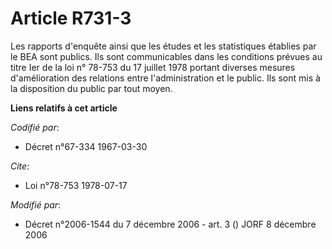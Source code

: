 # Article R731-3

Les rapports d'enquête ainsi que les études et les statistiques établies par le BEA sont publics. Ils sont communicables dans
les conditions prévues au titre Ier de la loi n° 78-753 du 17 juillet 1978 portant diverses mesures d'amélioration des
relations entre l'administration et le public. Ils sont mis à la disposition du public par tout moyen.

**Liens relatifs à cet article**

_Codifié par_:

  - Décret n°67-334 1967-03-30

_Cite_:

  - Loi n°78-753 1978-07-17

_Modifié par_:

  - Décret n°2006-1544 du 7 décembre 2006 - art. 3 () JORF 8 décembre 2006
